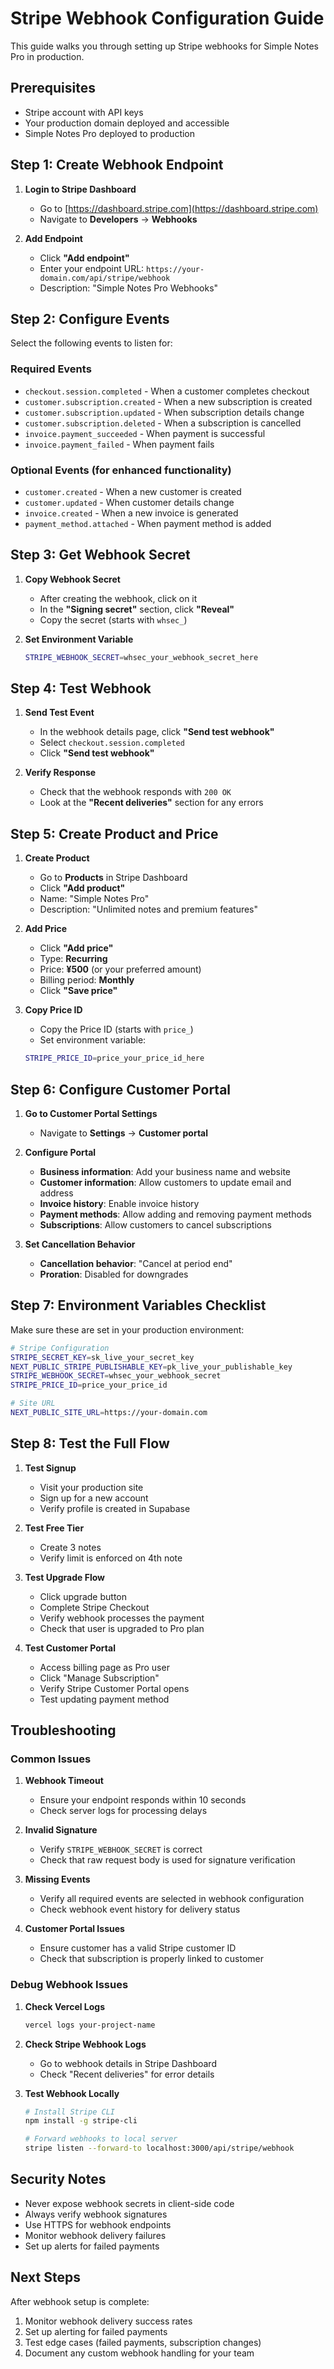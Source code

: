 # Stripe Webhook Configuration Guide

This guide walks you through setting up Stripe webhooks for Simple Notes Pro in production.

## Prerequisites

- Stripe account with API keys
- Your production domain deployed and accessible
- Simple Notes Pro deployed to production

## Step 1: Create Webhook Endpoint

1. **Login to Stripe Dashboard**
   - Go to [https://dashboard.stripe.com](https://dashboard.stripe.com)
   - Navigate to **Developers** → **Webhooks**

2. **Add Endpoint**
   - Click **"Add endpoint"**
   - Enter your endpoint URL: `https://your-domain.com/api/stripe/webhook`
   - Description: "Simple Notes Pro Webhooks"

## Step 2: Configure Events

Select the following events to listen for:

### Required Events
- `checkout.session.completed` - When a customer completes checkout
- `customer.subscription.created` - When a new subscription is created
- `customer.subscription.updated` - When subscription details change
- `customer.subscription.deleted` - When a subscription is cancelled
- `invoice.payment_succeeded` - When payment is successful
- `invoice.payment_failed` - When payment fails

### Optional Events (for enhanced functionality)
- `customer.created` - When a new customer is created
- `customer.updated` - When customer details change
- `invoice.created` - When a new invoice is generated
- `payment_method.attached` - When payment method is added

## Step 3: Get Webhook Secret

1. **Copy Webhook Secret**
   - After creating the webhook, click on it
   - In the **"Signing secret"** section, click **"Reveal"**
   - Copy the secret (starts with `whsec_`)

2. **Set Environment Variable**
   ```bash
   STRIPE_WEBHOOK_SECRET=whsec_your_webhook_secret_here
   ```

## Step 4: Test Webhook

1. **Send Test Event**
   - In the webhook details page, click **"Send test webhook"**
   - Select `checkout.session.completed`
   - Click **"Send test webhook"**

2. **Verify Response**
   - Check that the webhook responds with `200 OK`
   - Look at the **"Recent deliveries"** section for any errors

## Step 5: Create Product and Price

1. **Create Product**
   - Go to **Products** in Stripe Dashboard
   - Click **"Add product"**
   - Name: "Simple Notes Pro"
   - Description: "Unlimited notes and premium features"

2. **Add Price**
   - Click **"Add price"**
   - Type: **Recurring**
   - Price: **¥500** (or your preferred amount)
   - Billing period: **Monthly**
   - Click **"Save price"**

3. **Copy Price ID**
   - Copy the Price ID (starts with `price_`)
   - Set environment variable:
   ```bash
   STRIPE_PRICE_ID=price_your_price_id_here
   ```

## Step 6: Configure Customer Portal

1. **Go to Customer Portal Settings**
   - Navigate to **Settings** → **Customer portal**

2. **Configure Portal**
   - **Business information**: Add your business name and website
   - **Customer information**: Allow customers to update email and address
   - **Invoice history**: Enable invoice history
   - **Payment methods**: Allow adding and removing payment methods
   - **Subscriptions**: Allow customers to cancel subscriptions

3. **Set Cancellation Behavior**
   - **Cancellation behavior**: "Cancel at period end"
   - **Proration**: Disabled for downgrades

## Step 7: Environment Variables Checklist

Make sure these are set in your production environment:

```bash
# Stripe Configuration
STRIPE_SECRET_KEY=sk_live_your_secret_key
NEXT_PUBLIC_STRIPE_PUBLISHABLE_KEY=pk_live_your_publishable_key
STRIPE_WEBHOOK_SECRET=whsec_your_webhook_secret
STRIPE_PRICE_ID=price_your_price_id

# Site URL
NEXT_PUBLIC_SITE_URL=https://your-domain.com
```

## Step 8: Test the Full Flow

1. **Test Signup**
   - Visit your production site
   - Sign up for a new account
   - Verify profile is created in Supabase

2. **Test Free Tier**
   - Create 3 notes
   - Verify limit is enforced on 4th note

3. **Test Upgrade Flow**
   - Click upgrade button
   - Complete Stripe Checkout
   - Verify webhook processes the payment
   - Check that user is upgraded to Pro plan

4. **Test Customer Portal**
   - Access billing page as Pro user
   - Click "Manage Subscription"
   - Verify Stripe Customer Portal opens
   - Test updating payment method

## Troubleshooting

### Common Issues

1. **Webhook Timeout**
   - Ensure your endpoint responds within 10 seconds
   - Check server logs for processing delays

2. **Invalid Signature**
   - Verify `STRIPE_WEBHOOK_SECRET` is correct
   - Check that raw request body is used for signature verification

3. **Missing Events**
   - Verify all required events are selected in webhook configuration
   - Check webhook event history for delivery status

4. **Customer Portal Issues**
   - Ensure customer has a valid Stripe customer ID
   - Check that subscription is properly linked to customer

### Debug Webhook Issues

1. **Check Vercel Logs**
   ```bash
   vercel logs your-project-name
   ```

2. **Check Stripe Webhook Logs**
   - Go to webhook details in Stripe Dashboard
   - Check "Recent deliveries" for error details

3. **Test Webhook Locally**
   ```bash
   # Install Stripe CLI
   npm install -g stripe-cli
   
   # Forward webhooks to local server
   stripe listen --forward-to localhost:3000/api/stripe/webhook
   ```

## Security Notes

- Never expose webhook secrets in client-side code
- Always verify webhook signatures
- Use HTTPS for webhook endpoints
- Monitor webhook delivery failures
- Set up alerts for failed payments

## Next Steps

After webhook setup is complete:
1. Monitor webhook delivery success rates
2. Set up alerting for failed payments
3. Test edge cases (failed payments, subscription changes)
4. Document any custom webhook handling for your team